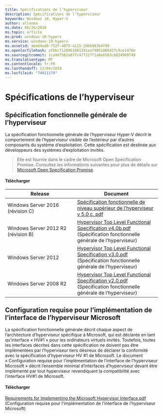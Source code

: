 ```yaml
---
title: Spécifications de l’hyperviseur
description: Spécifications de l’hyperviseur
keywords: Windows 10, Hyper-V
author: allenma
ms.date: 06/26/2018
ms.topic: article
ms.prod: windows-10-hyperv
ms.service: windows-10-hyperv
ms.assetid: aee64ad0-752f-4075-a115-2d6b983b4f49
ms.openlocfilehash: afbbcf120961081191aaf9051866427c9ce1478e
ms.sourcegitcommit: 1ca9d7562a877c47f227f1a8e6583cb024909749
ms.translationtype: MT
ms.contentlocale: fr-FR
ms.lasthandoff: 12/04/2019
ms.locfileid: "74911179"
---
```

# <a name="hypervisor-specifications"></a>Spécifications de l’hyperviseur

## <a name="hypervisor-top-level-functional-specification"></a>Spécification fonctionnelle générale de l’hyperviseur

La spécification fonctionnelle générale de l’hyperviseur Hyper-V décrit le comportement de l’hyperviseur visible de l’extérieur par d’autres composants du système d’exploitation. Cette spécification est destinée aux développeurs des systèmes d’exploitation invités.
  
> Elle est fournie dans le cadre de Microsoft Open Specification Promise.  Consultez les informations suivantes pour plus de détails sur [Microsoft Open Specification Promise](https://docs.microsoft.com/openspecs/dev_center/ms-devcentlp/51a0d3ff-9f77-464c-b83f-2de08ed28134).  

#### <a name="download"></a>Télécharger
Release | Document
--- | ---
Windows Server 2016 (révision C) | [Spécification fonctionnelle de niveau supérieur de l’hyperviseur v 5.0 c. pdf](https://github.com/MicrosoftDocs/Virtualization-Documentation/raw/live/tlfs/Hypervisor%20Top%20Level%20Functional%20Specification%20v5.0C.pdf)
Windows Server 2012 R2 (révision B) | [Hypervisor Top Level Functional Specification v4.0b.pdf](https://github.com/Microsoft/Virtualization-Documentation/raw/master/tlfs/Hypervisor%20Top%20Level%20Functional%20Specification%20v4.0b.pdf) (Spécification fonctionnelle générale de l’hyperviseur)
Windows Server 2012 | [Hypervisor Top Level Functional Specification v3.0.pdf](https://github.com/Microsoft/Virtualization-Documentation/raw/master/tlfs/Hypervisor%20Top%20Level%20Functional%20Specification%20v3.0.pdf) (Spécification fonctionnelle générale de l’hyperviseur)
Windows Server 2008 R2 | [Hypervisor Top Level Functional Specification v2.0.pdf](https://github.com/Microsoft/Virtualization-Documentation/raw/master/tlfs/Hypervisor%20Top%20Level%20Functional%20Specification%20v2.0.pdf) (Spécification fonctionnelle générale de l’hyperviseur)

## <a name="requirements-for-implementing-the-microsoft-hypervisor-interface"></a>Configuration requise pour l’implémentation de l’interface de l’hyperviseur Microsoft

La spécification fonctionnelle générale décrit chaque aspect de l’architecture d’hyperviseur spécifique à Microsoft, qui est déclarée en tant qu’interface « HV#1 » pour les ordinateurs virtuels invités.  Toutefois, toutes les interfaces décrites dans cette spécification ne doivent pas être implémentées par l’hyperviseur tiers désireux de déclarer la conformité avec la spécification d’hyperviseur HV #1 de Microsoft. Le document « Configuration requise pour l’implémentation de l’interface de l’hyperviseur Microsoft » décrit l’ensemble minimal d’interfaces d’hyperviseur devant être implémenté par tout hyperviseur revendiquant la compatibilité avec l’interface HV#1 de Microsoft.

#### <a name="download"></a>Télécharger

[Requirements for Implementing the Microsoft Hypervisor Interface.pdf](https://github.com/Microsoft/Virtualization-Documentation/raw/master/tlfs/Requirements%20for%20Implementing%20the%20Microsoft%20Hypervisor%20Interface.pdf) (Configuration requise pour l’implémentation de l’interface de l’hyperviseur Microsoft)
